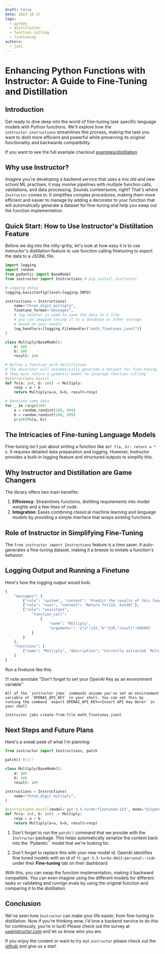 ```yaml
---
draft: False
date: 2023-10-17
tags:
  - python
  - distillation
  - function calling
  - finetuning
authors:
  - jxnl
---
```


# Enhancing Python Functions with Instructor: A Guide to Fine-Tuning and Distillation

## Introduction

Get ready to dive deep into the world of fine-tuning task specific language models with Python functions. We'll explore how the `instructor.instructions` streamlines this process, making the task you want to distil more efficient and powerful while preserving its original functionality and backwards compatibility.

If you want to see the full example checkout [examples/distillation](https://github.com/jxnl/instructor/tree/main/examples/distilations)

<!-- more -->

## Why use Instructor?

Imagine you're developing a backend service that uses a mix old and new school ML practises, it may involve pipelines with multiple function calls, validations, and data processing. Sounds cumbersome, right? That's where `Instructor` comes in. It simplifies complex procedures, making them more efficient and easier to manage by adding a decorator to your function that will automatically generate a dataset for fine-tuning and help you swap out the function implementation.

## Quick Start: How to Use Instructor's Distillation Feature

Before we dig into the nitty-gritty, let's look at how easy it is to use Instructor's distillation feature to use function calling finetuning to export the data to a JSONL file.

```python
import logging
import random
from pydantic import BaseModel
from instructor import Instructions # pip install instructor

# Logging setup
logging.basicConfig(level=logging.INFO)

instructions = Instructions(
    name="three_digit_multiply",
    finetune_format="messages",
    # log handler is used to save the data to a file
    # you can imagine saving it to a database or other storage
    # based on your needs!
    log_handlers=[logging.FileHandler("math_finetunes.jsonl")]
)

class Multiply(BaseModel):
    a: int
    b: int
    result: int

# Define a function with distillation
# The decorator will automatically generate a dataset for fine-tuning
# They must return a pydantic model to leverage function calling
@instructions.distil
def fn(a: int, b: int) -> Multiply:
    resp = a * b
    return Multiply(a=a, b=b, result=resp)

# Generate some data
for _ in range(10):
    a = random.randint(100, 999)
    b = random.randint(100, 999)
    print(fn(a, b))
```

## The Intricacies of Fine-tuning Language Models

Fine-tuning isn't just about writing a function like `def f(a, b): return a * b`. It requires detailed data preparation and logging. However, Instructor provides a built-in logging feature and structured outputs to simplify this.

## Why Instructor and Distillation are Game Changers

The library offers two main benefits:

1. **Efficiency**: Streamlines functions, distilling requirements into model weights and a few lines of code.
2. **Integration**: Eases combining classical machine learning and language models by providing a simple interface that wraps existing functions.

## Role of Instructor in Simplifying Fine-Tuning

The `from instructor import Instructions` feature is a time saver. It auto-generates a fine-tuning dataset, making it a breeze to imitate a function's behavior.

## Logging Output and Running a Finetune

Here's how the logging output would look:

```python
{
    "messages": [
        {"role": "system", "content": 'Predict the results of this function: ...'},
        {"role": "user", "content": 'Return fn(133, b=539)'},
        {"role": "assistant",
            "function_call":
                {
                    "name": "Multiply",
                    "arguments": '{"a":133,"b":539,"result":89509}'
            }
        }
    ],
    "functions": [
        {"name": "Multiply", "description": "Correctly extracted `Multiply`..."}
    ]
}
```

Run a finetune like this:

!!! note annotate "Don't forget to set your OpenAI Key as an environment variable"

    All of the `instructor jobs` commands assume you've set an environment variable of `OPENAI_API_KEY` in your shell. You can set this by running the command `export OPENAI_API_KEY=<Insert API Key Here>` in your shell

```bash
instructor jobs create-from-file math_finetunes.jsonl
```

## Next Steps and Future Plans

Here's a sneak peek of what I'm planning:

```python
from instructor import Instructions, patch

patch() #(1)!

class Multiply(BaseModel):
    a: int
    b: int
    result: int

instructions = Instructions(
    name="three_digit_multiply",
)

@instructions.distil(model='gpt-3.5-turbo:finetuned-123', mode="dispatch") # (2)!
def fn(a: int, b: int) -> Multiply:
    resp = a + b
    return Multiply(a=a, b=b, result=resp)
```

1.  Don't forget to run the `patch()` command that we provide with the `Instructor` package. This helps
    automatically serialize the content back into the `Pydantic`` model that we're looking for.

2.  Don't forget to replace this with your new model id. OpenAI identifies fine tuned models with an id
    of `ft:gpt-3.5-turbo-0613:personal::<id>` under their **Fine-tuning** tab on their dashboard

With this, you can swap the function implementation, making it backward compatible. You can even imagine using the different models for different tasks or validating and runnign evals by using the original function and comparing it to the distillation.

## Conclusion

We've seen how `Instructor` can make your life easier, from fine-tuning to distillation. Now if you're thinking wow, I'd love a backend service to do this for continously, you're in luck! Please check out the survey at [useinstructor.com](https://useinstructor.com) and let us know who you are.

If you enjoy the content or want to try out `instructor` please check out the [github](https://github.com/jxnl/instructor) and give us a star!

